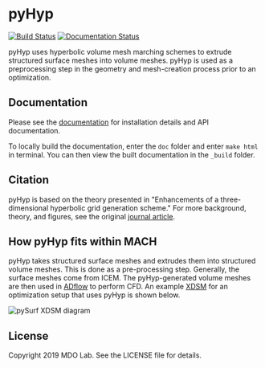 # pyHyp
[![Build Status](https://travis-ci.com/mdolab/pyhyp.svg?branch=master)](https://travis-ci.com/mdolab/pyhyp)
[![Documentation Status](https://readthedocs.com/projects/mdolab-pyhyp/badge/?version=latest)](https://mdolab-pyhyp.readthedocs-hosted.com/en/latest)

pyHyp uses hyperbolic volume mesh marching schemes to extrude structured surface meshes into volume meshes.
pyHyp is used as a preprocessing step in the geometry and mesh-creation process prior to an optimization.

## Documentation

Please see the [documentation](https://mdolab-pyhyp.readthedocs-hosted.com/en/latest) for installation details and API documentation.

To locally build the documentation, enter the `doc` folder and enter `make html` in terminal.
You can then view the built documentation in the `_build` folder.


## Citation

pyHyp is based on the theory presented in "Enhancements of a three-dimensional hyperbolic grid generation scheme."
For more background, theory, and figures, see the original [journal article](https://doi.org/10.1016/0096-3003(92)90073-A).

## How pyHyp fits within MACH

pyHyp takes structured surface meshes and extrudes them into structured volume meshes.
This is done as a pre-processing step.
Generally, the surface meshes come from ICEM.
The pyHyp-generated volume meshes are then used in [ADflow](https://github.com/mdolab/adflow) to perform CFD.
An example [XDSM](https://github.com/mdolab/pyXDSM) for an optimization setup that uses pyHyp is shown below.

![pySurf XDSM diagram](doc/images/pysurf_xdsm.png)

## License

Copyright 2019 MDO Lab. See the LICENSE file for details.
